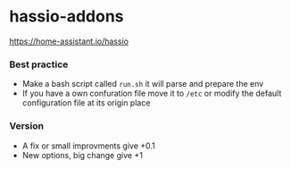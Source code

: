 # hassio-addons

https://home-assistant.io/hassio

### Best practice
- Make a bash script called `run.sh` it will parse and prepare the env
- If you have a own confuration file move it to `/etc` or modify the default configuration file at its origin place

### Version
- A fix or small improvments give +0.1
- New options, big change give +1
